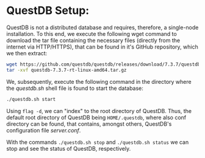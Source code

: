# QuestDB Setup:
QuestDB is not a distributed database and requires, therefore, a single-node installation. To this end, we execute the following wget command to download the tar file  containing the necessary files (directly from the internet via HTTP/HTTPS), that can be found in it's GitHub repository, which we then extract:
```bash
wget https://github.com/questdb/questdb/releases/download/7.3.7/questdb-7.3.7rt-linux-amd64.tar.gz
tar -xvf questdb-7.3.7-rt-linux-amd64.tar.gz
```
We, subsequently, execute the following command in the directory where the _questdb.sh_ shell file is found to start the database:
```bash
./questdb.sh start
```
Using `flag -d`, we can "index" to the root directory of QuestDB. Thus, the default root directory of QuestDB being `HOME/.questdb`, where also conf directory can be found, that contains, amongst others, QuestDB's configuration file _server.conf_. 

With the commands `./questdb.sh stop` and `./questdb.sh status` we can stop and see the status of QuestDB, respectively.
